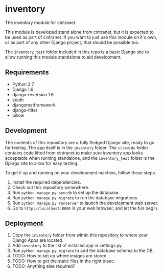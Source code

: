 inventory
=========

The inventory module for cintranet.

This module is developed stand alone from cintranet, but it is expected to be used as part
of cintranet. If you want to just use this module on it's own, or as part of any other Django
project, that should be possible too.

The ```inventory_test``` folder included in this repo is a basic Django site to allow running this
module standalone to aid development.

Requirements
------------

* Python 2.7
* Django 1.6
* django-reversion 1.8
* south
* djangorestframework
* django-filter
* pillow

Development
-----------

The contents of this repository are a fully fledged Django site, ready to go for testing.
The app itself is in the ```inventory``` folder. The ```sitewide``` folder contains code lifted
from cintranet to make sure inventory app looks acceptable when running standalone, and the
```inventory_test``` folder is the Django site to allow for easy testing.

To get it up and running on your development machine, follow these steps.

1. Install the required dependencies.
2. Check out this repository somewhere.
3. Run ```python manage.py syncdb``` to set up the database.
4. Run ```python manage.py migrate``` to run the database migrations.
5. Run ```python manage.py runserver``` to launch the development web server.
6. Go to ```http://localhost:8000``` in your web browser, and let the fun begin.

Deployment
----------

1. Copy the ```inventory``` folder from within this repository to where your Django Apps are located.
2. Add ```inventory``` to the list of installed app in settings.py.
3. Run ```python manage.py migrate``` to add the database schema to the DB.
4. TODO: How to set up where images are stored.
5. TODO: How to get the static files in the right plaec.
6. TODO: Anything else required?


